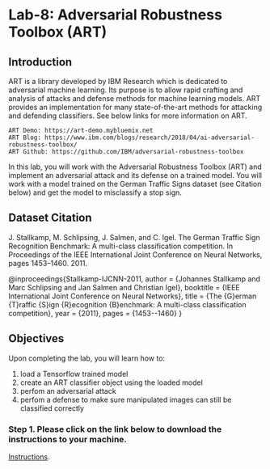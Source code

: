 # Lab-8: Adversarial Robustness Toolbox (ART)

## Introduction

ART is a library developed by IBM Research which is dedicated to adversarial machine learning. Its purpose is to allow rapid crafting and analysis of attacks and defense methods for machine learning models. ART provides an implementation for many state-of-the-art methods for attacking and defending classifiers. See below links for more information on ART. 

    ART Demo: https://art-demo.mybluemix.net
    ART Blog: https://www.ibm.com/blogs/research/2018/04/ai-adversarial-robustness-toolbox/
    ART Github: https://github.com/IBM/adversarial-robustness-toolbox

In this lab, you will work with the Adversarial Robustness Toolbox (ART) and implement an adversarial attack and its defense on a trained model. You will work with a model trained on the German Traffic Signs dataset (see Citation below) and get the model to misclassify a stop sign.

## Dataset Citation

J. Stallkamp, M. Schlipsing, J. Salmen, and C. Igel. The German Traffic Sign Recognition Benchmark: A multi-class classification competition. In Proceedings of the IEEE International Joint Conference on Neural Networks, pages 1453–1460. 2011.

@inproceedings{Stallkamp-IJCNN-2011,
    author = {Johannes Stallkamp and Marc Schlipsing and Jan Salmen and Christian Igel},
    booktitle = {IEEE International Joint Conference on Neural Networks},
    title = {The {G}erman {T}raffic {S}ign {R}ecognition {B}enchmark: A multi-class classification competition},
    year = {2011},
    pages = {1453--1460}
}

## Objectives

Upon completing the lab, you will learn how to:

1. load a Tensorflow trained model
1. create an ART classifier object using the loaded model
1. perfom an adversarial attack
1. perfom a defense to make sure manipulated images can still be classified correctly

### Step 1.  Please click on the link below to download the instructions to your machine.

[Instructions](https://github.com/bleonardb3/ML_POT_09-26/raw/master/Lab-8/ARTv2.0.pdf).



